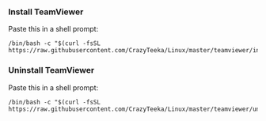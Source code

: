 ### Install TeamViewer
Paste this in a shell prompt:
```
/bin/bash -c "$(curl -fsSL https://raw.githubusercontent.com/CrazyTeeka/Linux/master/teamviewer/install.sh)"
```

### Uninstall TeamViewer
Paste this in a shell prompt:
```
/bin/bash -c "$(curl -fsSL https://raw.githubusercontent.com/CrazyTeeka/Linux/master/teamviewer/uninstall.sh)"
```
